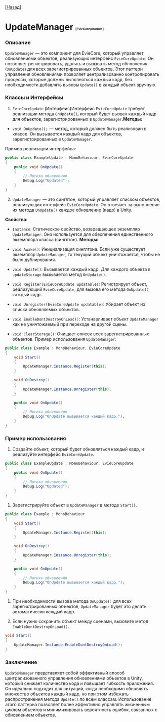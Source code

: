 [[Назад]](./main.md)

# UpdateManager <span style="font-size: 10px">[EvieCore/module]</span>

### Описание 
`UpdateManager` — это компонент для EvieCore, который управляет обновлениями объектов, реализующих интерфейс `EvieCoreUpdate`. Он позволяет регистрировать, удалять и вызывать метод обновления (`OnUpdate`) для всех зарегистрированных объектов. Этот паттерн управления обновлениями позволяет централизованно контролировать процессы, которые должны выполняться каждый кадр, без необходимости добавлять вызовы `Update()` в каждый объект вручную.
### Классы и Интерфейсы 
1. `EvieCoreUpdate` (Интерфейс)Интерфейс `EvieCoreUpdate` требует реализации метода `OnUpdate()`, который будет вызван каждый кадр для объектов, зарегистрированных в `UpdateManager`.**Методы:**  
- `void OnUpdate();` — метод, который должен быть реализован в классе. Он вызывается каждый кадр для объектов, зарегистрированных в `UpdateManager`.

Пример реализации интерфейса:


```csharp
public class ExampleUpdate : MonoBehaviour, EvieCoreUpdate
{
    public void OnUpdate()
    {
        // Логика обновления
        Debug.Log("Updated");
    }
}
```
2. `UpdateManager` — это синглтон, который управляет списком объектов, реализующих интерфейс `EvieCoreUpdate`. Он отвечает за выполнение их метода `OnUpdate()` каждое обновление (кадр) в Unity.

**Свойства:**  
- `Instance`: Статическое свойство, возвращающее экземпляр `UpdateManager`. Оно используется для обеспечения единственного экземпляра класса (синглтон).
**Методы:**  
- `void Awake()`: Инициализация синглтона. Если уже существует экземпляр `UpdateManager`, то текущий объект уничтожается, чтобы не было дублирования.
 
- `void Update()`: Вызывается каждый кадр. Для каждого объекта в `updateStorage` вызывается метод `OnUpdate()`.
 
- `void Register(EvieCoreUpdate updatable)`: Регистрирует объект, реализующий `EvieCoreUpdate`, для вызова его метода `OnUpdate()` каждый кадр.
 
- `void Unregister(EvieCoreUpdate updatable)`: Убирает объект из списка обновляемых объектов.
 
- `void EnableDontDestroyOnLoad()`: Устанавливает объект `UpdateManager` как не уничтожаемый при переходе на другой сцены.
 
- `void ClearStorage()`: Очищает список всех зарегистрированных объектов.
Пример использования `UpdateManager`:

```csharp
public class Example : MonoBehaviour, EvieCoreUpdate
{
    void Start()
    {
        UpdateManager.Instance.Register(this);
    }

    void OnDestroy()
    {
        UpdateManager.Instance.Unregister(this);
    }

    public void OnUpdate()
    {
        // Логика обновления
        Debug.Log("OnUpdate вызывается каждый кадр.");
    }
}
```

### Пример использования 
 
1. Создайте объект, который будет обновляться каждый кадр, и реализуйте интерфейс `EvieCoreUpdate`.


```csharp
public class ExampleUpdate : MonoBehaviour, EvieCoreUpdate
{
    public void OnUpdate()
    {
        // Логика обновления
        Debug.Log("Updated");
    }
}
```
 
1. Зарегистрируйте объект в `UpdateManager` в методе `Start()`.


```csharp
public class Example : MonoBehaviour
{
    void Start()
    {
        UpdateManager.Instance.Register(this);
    }

    void OnDestroy()
    {
        UpdateManager.Instance.Unregister(this);
    }

    public void OnUpdate()
    {
        // Логика обновления
        Debug.Log("OnUpdate вызывается каждый кадр.");
    }
}
```
 
1. При необходимости вызова метода `OnUpdate()` для всех зарегистрированных объектов, `UpdateManager` будет это делать автоматически каждый кадр.
 
2. Если нужно сохранить объект между сценами, вызовите метод `EnableDontDestroyOnLoad()`.


```csharp
void Start()
{
    UpdateManager.Instance.EnableDontDestroyOnLoad();
}
```

### Заключение 

`UpdateManager` представляет собой эффективный способ централизованного управления обновлениями объектов в Unity, который снижает количество кода и повышает гибкость приложения. Он идеально подходит для ситуаций, когда необходимо обновлять множество объектов каждый кадр, но при этом избежать распространения метода `Update()` по всем классам. Использование этого паттерна позволяет более эффективно управлять жизненным циклом объектов и минимизировать вероятность ошибок, связанных с обновлением объектов.
